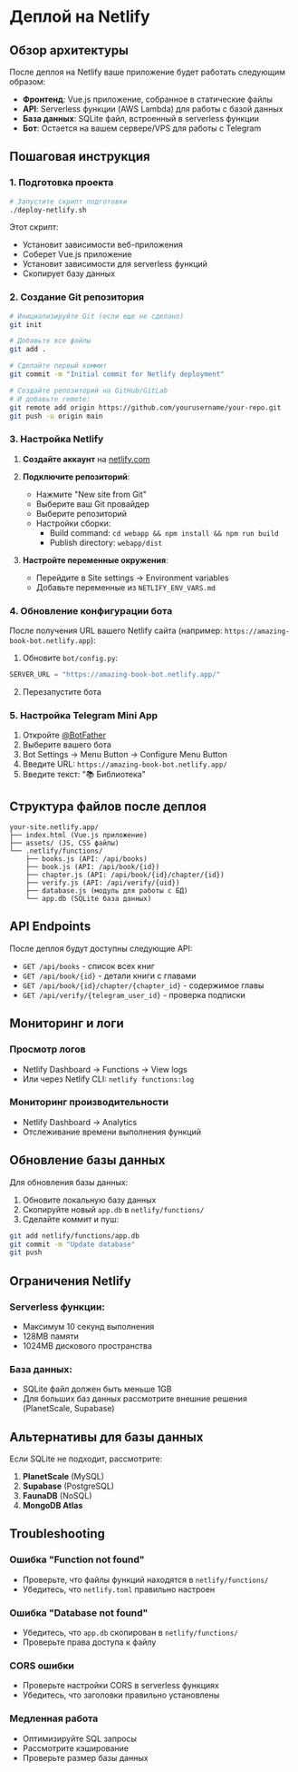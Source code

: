 # Деплой на Netlify

## Обзор архитектуры

После деплоя на Netlify ваше приложение будет работать следующим образом:

- **Фронтенд**: Vue.js приложение, собранное в статические файлы
- **API**: Serverless функции (AWS Lambda) для работы с базой данных
- **База данных**: SQLite файл, встроенный в serverless функции
- **Бот**: Остается на вашем сервере/VPS для работы с Telegram

## Пошаговая инструкция

### 1. Подготовка проекта

```bash
# Запустите скрипт подготовки
./deploy-netlify.sh
```

Этот скрипт:

- Установит зависимости веб-приложения
- Соберет Vue.js приложение
- Установит зависимости для serverless функций
- Скопирует базу данных

### 2. Создание Git репозитория

```bash
# Инициализируйте Git (если еще не сделано)
git init

# Добавьте все файлы
git add .

# Сделайте первый коммит
git commit -m "Initial commit for Netlify deployment"

# Создайте репозиторий на GitHub/GitLab
# И добавьте remote:
git remote add origin https://github.com/yourusername/your-repo.git
git push -u origin main
```

### 3. Настройка Netlify

1. **Создайте аккаунт** на [netlify.com](https://netlify.com)

2. **Подключите репозиторий**:

   - Нажмите "New site from Git"
   - Выберите ваш Git провайдер
   - Выберите репозиторий
   - Настройки сборки:
     - Build command: `cd webapp && npm install && npm run build`
     - Publish directory: `webapp/dist`

3. **Настройте переменные окружения**:
   - Перейдите в Site settings → Environment variables
   - Добавьте переменные из `NETLIFY_ENV_VARS.md`

### 4. Обновление конфигурации бота

После получения URL вашего Netlify сайта (например: `https://amazing-book-bot.netlify.app`):

1. Обновите `bot/config.py`:

```python
SERVER_URL = "https://amazing-book-bot.netlify.app/"
```

2. Перезапустите бота

### 5. Настройка Telegram Mini App

1. Откройте [@BotFather](https://t.me/BotFather)
2. Выберите вашего бота
3. Bot Settings → Menu Button → Configure Menu Button
4. Введите URL: `https://amazing-book-bot.netlify.app/`
5. Введите текст: "📚 Библиотека"

## Структура файлов после деплоя

```
your-site.netlify.app/
├── index.html (Vue.js приложение)
├── assets/ (JS, CSS файлы)
└── .netlify/functions/
    ├── books.js (API: /api/books)
    ├── book.js (API: /api/book/{id})
    ├── chapter.js (API: /api/book/{id}/chapter/{id})
    ├── verify.js (API: /api/verify/{uid})
    ├── database.js (модуль для работы с БД)
    └── app.db (SQLite база данных)
```

## API Endpoints

После деплоя будут доступны следующие API:

- `GET /api/books` - список всех книг
- `GET /api/book/{id}` - детали книги с главами
- `GET /api/book/{id}/chapter/{chapter_id}` - содержимое главы
- `GET /api/verify/{telegram_user_id}` - проверка подписки

## Мониторинг и логи

### Просмотр логов

- Netlify Dashboard → Functions → View logs
- Или через Netlify CLI: `netlify functions:log`

### Мониторинг производительности

- Netlify Dashboard → Analytics
- Отслеживание времени выполнения функций

## Обновление базы данных

Для обновления базы данных:

1. Обновите локальную базу данных
2. Скопируйте новый `app.db` в `netlify/functions/`
3. Сделайте коммит и пуш:

```bash
git add netlify/functions/app.db
git commit -m "Update database"
git push
```

## Ограничения Netlify

### Serverless функции:

- Максимум 10 секунд выполнения
- 128MB памяти
- 1024MB дискового пространства

### База данных:

- SQLite файл должен быть меньше 1GB
- Для больших баз данных рассмотрите внешние решения (PlanetScale, Supabase)

## Альтернативы для базы данных

Если SQLite не подходит, рассмотрите:

1. **PlanetScale** (MySQL)
2. **Supabase** (PostgreSQL)
3. **FaunaDB** (NoSQL)
4. **MongoDB Atlas**

## Troubleshooting

### Ошибка "Function not found"

- Проверьте, что файлы функций находятся в `netlify/functions/`
- Убедитесь, что `netlify.toml` правильно настроен

### Ошибка "Database not found"

- Убедитесь, что `app.db` скопирован в `netlify/functions/`
- Проверьте права доступа к файлу

### CORS ошибки

- Проверьте настройки CORS в serverless функциях
- Убедитесь, что заголовки правильно установлены

### Медленная работа

- Оптимизируйте SQL запросы
- Рассмотрите кэширование
- Проверьте размер базы данных
